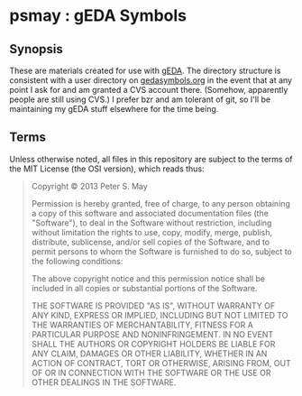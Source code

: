 # psmay : gEDA Symbols

## Synopsis

These are materials created for use with [gEDA]. The directory structure is
consistent with a user directory on [gedasymbols.org] in the event that at any
point I ask for and am granted a CVS account there. (Somehow, apparently people
are still using CVS.) I prefer bzr and am tolerant of git, so I'll be
maintaining my gEDA stuff elsewhere for the time being.

  [gEDA]: http://www.geda-project.org/
  [gedasymbols.org]: http://www.gedasymbols.org/

## Terms

Unless otherwise noted, all files in this repository are subject to the terms
of the MIT License (the OSI version), which reads thus:

> Copyright © 2013 Peter S. May
> 
> Permission is hereby granted, free of charge, to any person obtaining a copy
> of this software and associated documentation files (the "Software"), to deal
> in the Software without restriction, including without limitation the rights
> to use, copy, modify, merge, publish, distribute, sublicense, and/or sell
> copies of the Software, and to permit persons to whom the Software is
> furnished to do so, subject to the following conditions:
> 
> The above copyright notice and this permission notice shall be included in
> all copies or substantial portions of the Software.
> 
> THE SOFTWARE IS PROVIDED "AS IS", WITHOUT WARRANTY OF ANY KIND, EXPRESS OR
> IMPLIED, INCLUDING BUT NOT LIMITED TO THE WARRANTIES OF MERCHANTABILITY,
> FITNESS FOR A PARTICULAR PURPOSE AND NONINFRINGEMENT. IN NO EVENT SHALL THE
> AUTHORS OR COPYRIGHT HOLDERS BE LIABLE FOR ANY CLAIM, DAMAGES OR OTHER
> LIABILITY, WHETHER IN AN ACTION OF CONTRACT, TORT OR OTHERWISE, ARISING FROM,
> OUT OF OR IN CONNECTION WITH THE SOFTWARE OR THE USE OR OTHER DEALINGS IN THE
> SOFTWARE.


